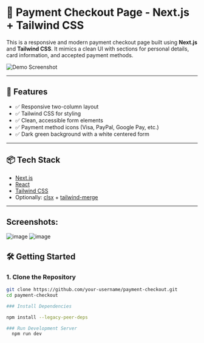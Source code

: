 # 🧾 Payment Checkout Page - Next.js + Tailwind CSS

This is a responsive and modern payment checkout page built using **Next.js** and **Tailwind CSS**. It mimics a clean UI with sections for personal details, card information, and accepted payment methods.

![Demo Screenshot](./screenshot.png) <!-- Replace with your screenshot path -->

---

## 🚀 Features

- ✅ Responsive two-column layout
- ✅ Tailwind CSS for styling
- ✅ Clean, accessible form elements
- ✅ Payment method icons (Visa, PayPal, Google Pay, etc.)
- ✅ Dark green background with a white centered form

---

## 📦 Tech Stack

- [Next.js](https://nextjs.org/)
- [React](https://reactjs.org/)
- [Tailwind CSS](https://tailwindcss.com/)
- Optionally: [clsx](https://www.npmjs.com/package/clsx) + [tailwind-merge](https://www.npmjs.com/package/tailwind-merge)

---

## Screenshots:
![image](https://github.com/user-attachments/assets/a01cd8fd-266c-4fbe-bac6-c7fc3db20b95)
![image](https://github.com/user-attachments/assets/fc795e3c-d825-4cc1-b810-6945dfe007f5)

## 🛠️ Getting Started

### 1. Clone the Repository

```bash
git clone https://github.com/your-username/payment-checkout.git
cd payment-checkout

### Install Dependencies

npm install --legacy-peer-deps

### Run Development Server
  npm run dev



